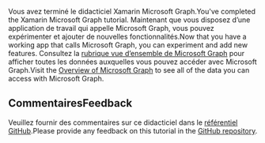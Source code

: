 <!-- markdownlint-disable MD002 MD041 -->

<span data-ttu-id="f049d-101">Vous avez terminé le didacticiel Xamarin Microsoft Graph.</span><span class="sxs-lookup"><span data-stu-id="f049d-101">You've completed the Xamarin Microsoft Graph tutorial.</span></span> <span data-ttu-id="f049d-102">Maintenant que vous disposez d’une application de travail qui appelle Microsoft Graph, vous pouvez expérimenter et ajouter de nouvelles fonctionnalités.</span><span class="sxs-lookup"><span data-stu-id="f049d-102">Now that you have a working app that calls Microsoft Graph, you can experiment and add new features.</span></span> <span data-ttu-id="f049d-103">Consultez la [rubrique vue d’ensemble de Microsoft Graph](/graph/overview) pour afficher toutes les données auxquelles vous pouvez accéder avec Microsoft Graph.</span><span class="sxs-lookup"><span data-stu-id="f049d-103">Visit the [Overview of Microsoft Graph](/graph/overview) to see all of the data you can access with Microsoft Graph.</span></span>

## <a name="feedback"></a><span data-ttu-id="f049d-104">Commentaires</span><span class="sxs-lookup"><span data-stu-id="f049d-104">Feedback</span></span>

<span data-ttu-id="f049d-105">Veuillez fournir des commentaires sur ce didacticiel dans le [référentiel GitHub](https://github.com/microsoftgraph/msgraph-training-xamarin).</span><span class="sxs-lookup"><span data-stu-id="f049d-105">Please provide any feedback on this tutorial in the [GitHub repository](https://github.com/microsoftgraph/msgraph-training-xamarin).</span></span>
